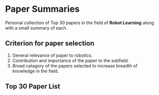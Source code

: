 # Paper Summaries

Personal collection of Top 30 papers in the field of **Robot Learning** along with a small summary of each.

## Criterion for paper selection 

1. General relevance of paper to robotics.
2. Contribution and importance of the paper to the subfield.
3. Broad catagory of the papers selected to increase breadth of knowledge in the field.

## Top 30 Paper List 
